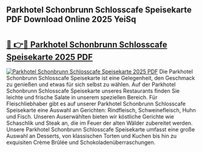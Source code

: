 ## Parkhotel Schonbrunn Schlosscafe Speisekarte PDF Download Online 2025 YeiSq

# <h2><a href="http://gc9va5.nevu.top/?p=Parkhotel+Schonbrunn+Schlosscafe+Speisekarte">🔗 👉🔴 Parkhotel Schonbrunn Schlosscafe Speisekarte 2025 PDF</a></h2>

[![Parkhotel Schonbrunn Schlosscafe Speisekarte 2025 PDF](https://i.imgur.com/dBaPXMq.png)](http://gc9va5.nevu.top/?p=Parkhotel+Schonbrunn+Schlosscafe+Speisekarte)
Die Parkhotel Schonbrunn Schlosscafe Speisekarte ist eine Gelegenheit, den Geschmack zu genießen und etwas für sich selbst zu wählen. Auf der Parkhotel Schonbrunn Schlosscafe Speisekarte unseres Restaurants finden Sie leichte und frische Salate in unserem speziellen Bereich. Für Fleischliebhaber gibt es auf unserer Parkhotel Schonbrunn Schlosscafe Speisekarte eine Auswahl an Gerichten: Rindfleisch, Schweinefleisch, Huhn und Fisch. Unseren Auserwählten bieten wir köstliche Gerichte wie Schaschlik und Steak an, die im Feuer der alten Wälder zubereitet werden. Unsere Parkhotel Schonbrunn Schlosscafe Speisekarte umfasst eine große Auswahl an Desserts, von klassischen Torten und Kuchen bis hin zu exquisiten Crème Brûlée und Schokoladenüberraschungen.
